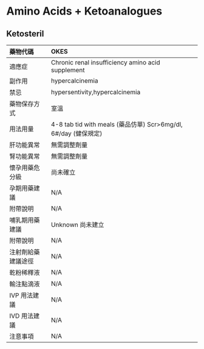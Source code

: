 # Amino Acids + Ketoanalogues

## Ketosteril

| 藥物代碼           | OKES                                                            |
|:-------------------|:----------------------------------------------------------------|
| 適應症             | Chronic renal insufficiency amino acid supplement               |
| 副作用             | hypercalcinemia                                                 |
| 禁忌               | hypersentivity,hypercalcinemia                                  |
| 藥物保存方式       | 室溫                                                            |
| 用法用量           | 4-8 tab tid with meals (藥品仿單) Scr>6mg/dl, 6#/day (健保規定) |
| 肝功能異常         | 無需調整劑量                                                    |
| 腎功能異常         | 無需調整劑量                                                    |
| 懷孕用藥危分級     | 尚未確立                                                        |
| 孕期用藥建議       | N/A                                                             |
| 附帶說明           | N/A                                                             |
| 哺乳期用藥建議     | Unknown 尚未建立                                                |
| 附帶說明           | N/A                                                             |
| 注射劑給藥建議途徑 | N/A                                                             |
| 乾粉稀釋液         | N/A                                                             |
| 輸注點滴液         | N/A                                                             |
| IVP 用法建議       | N/A                                                             |
| IVD 用法建議       | N/A                                                             |
| 注意事項           | N/A                                                             |

